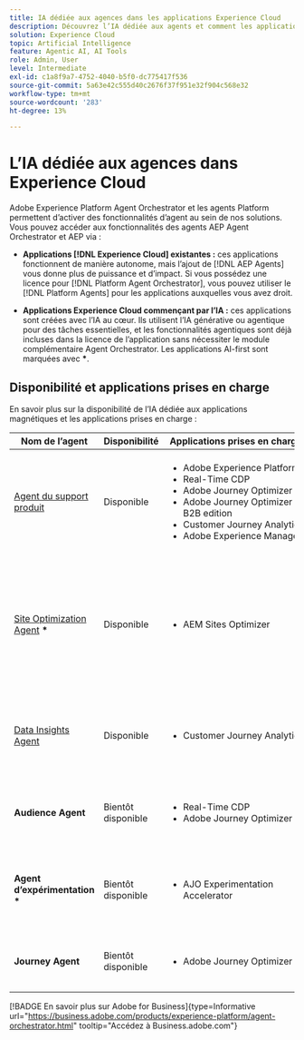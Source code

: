 ```yaml
---
title: IA dédiée aux agences dans les applications Experience Cloud
description: Découvrez l’IA dédiée aux agents et comment les applications Experience Cloud utilisent le framework agentic d’Adobe.
solution: Experience Cloud
topic: Artificial Intelligence
feature: Agentic AI, AI Tools
role: Admin, User
level: Intermediate
exl-id: c1a8f9a7-4752-4040-b5f0-dc775417f536
source-git-commit: 5a63e42c555d40c2676f37f951e32f904c568e32
workflow-type: tm+mt
source-wordcount: '283'
ht-degree: 13%

---
```


# L’IA dédiée aux agences dans Experience Cloud

Adobe Experience Platform Agent Orchestrator et les agents Platform permettent d’activer des fonctionnalités d’agent au sein de nos solutions. Vous pouvez accéder aux fonctionnalités des agents AEP Agent Orchestrator et AEP via :

* **Applications [!DNL Experience Cloud] existantes :** ces applications fonctionnent de manière autonome, mais l’ajout de [!DNL AEP Agents] vous donne plus de puissance et d’impact. Si vous possédez une licence pour [!DNL Platform Agent Orchestrator], vous pouvez utiliser le [!DNL Platform Agents] pour les applications auxquelles vous avez droit.

* **Applications Experience Cloud commençant par l’IA :** ces applications sont créées avec l’IA au cœur. Ils utilisent l’IA générative ou agentique pour des tâches essentielles, et les fonctionnalités agentiques sont déjà incluses dans la licence de l’application sans nécessiter le module complémentaire Agent Orchestrator. Les applications AI-first sont marquées avec <b>*</b>.

## Disponibilité et applications prises en charge

En savoir plus sur la disponibilité de l’IA dédiée aux applications magnétiques et les applications prises en charge :

| Nom de l’agent | Disponibilité | Applications prises en charge | Fonctionnalités |
|---|----------|------------|----------|
| [Agent du support produit](https://experienceleague.adobe.com/fr/docs/experience-platform/ai-assistant/new-features/customer-support) | Disponible | <ul><li>Adobe Experience Platform</li><li>Real-Time CDP</li><li>Adobe Journey Optimizer</li><li>Adobe Journey Optimizer B2B edition</li><li>Customer Journey Analytics</li><li>Adobe Experience Manager</li></ul> | Résolvez les problèmes, créez des tickets d’assistance et suivez la progression avec l’assistant AI. |
| [Site Optimization Agent](https://experienceleague.adobe.com/fr/docs/experience-manager-sites-optimizer/content/home) <b>*</b> | Disponible | <ul><li>AEM Sites Optimizer</li></ul> | Utilise l’IA générative pour rechercher et lancer des améliorations de site web qui augmentent le trafic, l’engagement et les résultats commerciaux globaux. |
| [Data Insights Agent](https://experienceleague.adobe.com/fr/docs/analytics-platform/using/cja-overview/cja-b2c-overview/data-analysis-ai) | Disponible | <ul><li>Customer Journey Analytics</li></ul> | Répondez aux questions sur les données et créez des visualisations dans Analysis Workspace. |
| **Audience Agent** | Bientôt disponible | <ul><li>Real-Time CDP</li><li>Adobe Journey Optimizer</li></ul> | Créez et optimisez des audiences à l’aide d’invites en langage naturel. |
| **Agent d’expérimentation** <b>*</b> | Bientôt disponible | <ul><li>AJO Experimentation Accelerator</li></ul> | Automatisez l’analyse pour identifier les expériences et les opportunités de croissance. |
| **Journey Agent** | Bientôt disponible | <ul><li>Adobe Journey Optimizer</li></ul> | Créez, analysez et optimisez des parcours client à grande échelle. |

[!BADGE En savoir plus sur Adobe for Business]{type=Informative url="https://business.adobe.com/products/experience-platform/agent-orchestrator.html" tooltip="Accédez à Business.adobe.com"}









